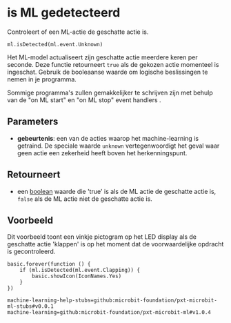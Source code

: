 # is ML gedetecteerd

Controleert of een ML-actie de geschatte actie is.

```sig
ml.isDetected(ml.event.Unknown)
```

Het ML-model actualiseert zijn geschatte actie meerdere keren per seconde. Deze functie retourneert `true` als de gekozen actie momenteel is ingeschat. Gebruik de booleaanse waarde om logische beslissingen te nemen in je programma.

Sommige programma's zullen gemakkelijker te schrijven zijn met behulp van de "on ML start" en "on ML stop" event handlers .

## Parameters

- **gebeurtenis**: een van de acties waarop het machine-learning is getraind. De speciale waarde `unknown` vertegenwoordigt het geval waar geen actie een zekerheid heeft boven het herkenningspunt.

## Retourneert

- een [boolean](/types/boolean) waarde die 'true' is als de ML actie de geschatte actie is, `false` als de ML actie niet de geschatte actie is.

## Voorbeeld

Dit voorbeeld toont een vinkje pictogram op het LED display als de geschatte actie 'klappen' is op het moment dat de voorwaardelijke opdracht is gecontroleerd.

```blocks
basic.forever(function () {
    if (ml.isDetected(ml.event.Clapping)) {
        basic.showIcon(IconNames.Yes)
    }
})
```

```package
machine-learning-help-stubs=github:microbit-foundation/pxt-microbit-ml-stubs#v0.0.1
machine-learning=github:microbit-foundation/pxt-microbit-ml#v1.0.4
```
